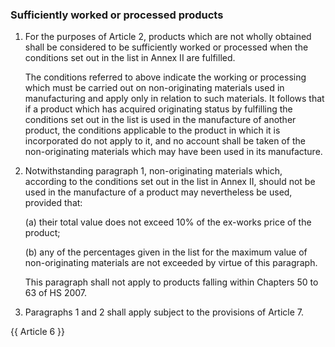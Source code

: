 ### Sufficiently worked or processed products

1.	For the purposes of Article 2, products which are not wholly obtained shall be considered to be sufficiently worked or processed when the conditions set out in the list in Annex II are fulfilled.

    The conditions referred to above indicate the working or processing which must be carried out on non-originating materials used in manufacturing and apply only in relation to such materials. It follows that if a product which has acquired originating status by fulfilling the conditions set out in the list is used in the manufacture of another product, the conditions applicable to the product in which it is incorporated do not apply to it, and no account shall be taken of the non-originating materials which may have been used in its manufacture.

2.	Notwithstanding paragraph 1, non-originating materials which, according to the conditions set out in the list in Annex II, should not be used in the manufacture of a product may nevertheless be used, provided that:

    (a)	their total value does not exceed 10% of the ex-works price of the product;

    (b)	any of the percentages given in the list for the maximum value of non-originating materials are not exceeded by virtue of this paragraph.

    This paragraph shall not apply to products falling within Chapters 50 to 63 of HS 2007.

3.	Paragraphs 1 and 2 shall apply subject to the provisions of Article 7.

{{ Article 6 }}
